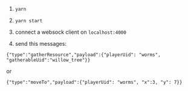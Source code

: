 1) `yarn`

2) `yarn start`

3) connect a websock client on `localhost:4000`

4) send this messages:

  `{"type":"gatherResource","payload":{"playerUid": "worms", "gatherableUid":"willow_tree"}}`

  or

  `{"type":"moveTo","payload":{"playerUid": "worms", "x":3, "y": 7}}`
